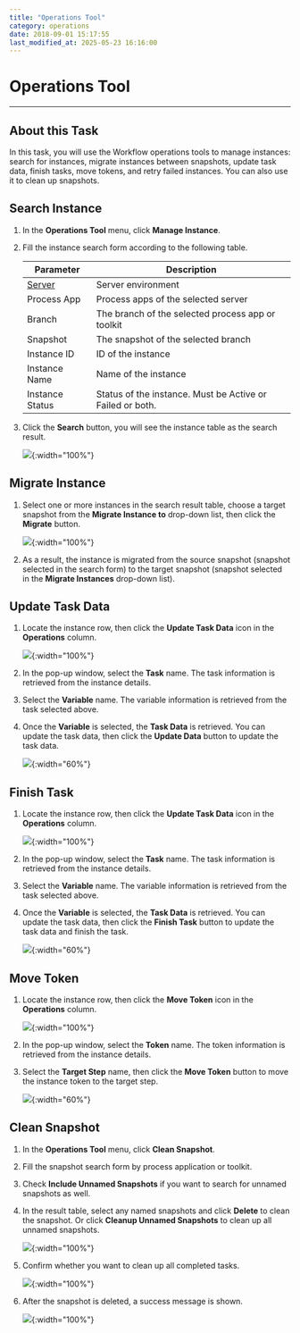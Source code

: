 ```yaml
---
title: "Operations Tool"
category: operations
date: 2018-09-01 15:17:55
last_modified_at: 2025-05-23 16:16:00
---
```


# Operations Tool
***

## About this Task

In this task, you will use the Workflow operations tools to manage instances: search for instances, migrate instances between snapshots, update task data, finish tasks, move tokens, and retry failed instances. You can also use it to clean up snapshots.


## Search Instance

  1. In the **Operations Tool** menu, click **Manage Instance**.

  2. Fill the instance search form according to the following table.

     Parameter             | Description       
     ----------------------|-------------------
     [Server][1]           |Server environment
     Process App           |Process apps of the selected server
     Branch                |The branch of the selected process app or toolkit
     Snapshot              |The snapshot of the selected branch
     Instance ID           |ID of the instance
     Instance Name         |Name of the instance
     Instance Status        |Status of the instance. Must be Active or Failed or both.

  3. Click the **Search** button, you will see the instance table as the search result.

     ![][op_search_instance]{:width="100%"}

## Migrate Instance

  1. Select one or more instances in the search result table, choose a target snapshot from the **Migrate Instance to** drop-down list, then click the **Migrate** button.

     ![][op_migrate_instance]{:width="100%"}   

  2. As a result, the instance is migrated from the source snapshot (snapshot selected in the search form) to the target snapshot (snapshot selected in the **Migrate Instances** drop-down list).

## Update Task Data

  1. Locate the instance row, then click the **Update Task Data** icon in the **Operations** column.  

     ![][op_click_update_task_data]{:width="100%"}      

  2. In the pop-up window, select the **Task** name. The task information is retrieved from the instance details.
  3. Select the **Variable** name. The variable information is retrieved from the task selected above.
  4. Once the **Variable** is selected, the **Task Data** is retrieved. You can update the task data, then click the **Update Data** button to update the task data.  

      ![][op_update_task_data_form]{:width="60%"}   

## Finish Task

  1. Locate the instance row, then click the **Update Task Data** icon in the **Operations** column.  

      ![][op_click_update_task_data]{:width="100%"}      

  2. In the pop-up window, select the **Task** name. The task information is retrieved from the instance details.
  3. Select the **Variable** name. The variable information is retrieved from the task selected above.
  4. Once the **Variable** is selected, the **Task Data** is retrieved. You can update the task data, then click the **Finish Task** button to update the task data and finish the task.

      ![][op_update_task_data_form]{:width="60%"}   

## Move Token

  1. Locate the instance row, then click the **Move Token** icon in the **Operations** column.  

       ![][op_click_update_task_data]{:width="100%"}  

  2. In the pop-up window, select the **Token** name. The token information is retrieved from the instance details.
  3. Select the **Target Step** name, then click the **Move Token** button to move the instance token to the target step.   

       ![][op_move_token_form]{:width="60%"}     


## Clean Snapshot

  1. In the **Operations Tool** menu, click **Clean Snapshot**.

  2. Fill the snapshot search form by process application or toolkit.

  3. Check **Include Unnamed Snapshots** if you want to search for unnamed snapshots as well.

  4. In the result table, select any named snapshots and click **Delete** to clean the snapshot. Or click **Cleanup Unnamed Snapshots** to clean up all unnamed snapshots.
      
     ![][op_clean_snapshot]{:width="100%"}  

  5. Confirm whether you want to clean up all completed tasks.

     ![][op_clean_snapshot_confirm]{:width="100%"}  

  6. After the snapshot is deleted, a success message is shown.

     ![][op_clean_snapshot_success]{:width="100%"}  

[op_search_instance]: ../images/operation/operation_search_instance.PNG
[op_migrate_instance]: ../images/operation/operation_migrate_instance.PNG
[op_click_update_task_data]: ../images/operation/operation_click_update_task_data.PNG
[op_update_task_data_form]: ../images/operation/operation_update_task_data_form.PNG
[op_click_move_token]: ../images/operation/operation_click_move_token.PNG
[op_move_token_form]: ../images/operation/operation_move_token_form.PNG
[op_click_show_trace]: ../images/operation/operation_click_show_error_trace.PNG
[op_show_trace]: ../images/operation/operation_error_trace.PNG
[op_click_resume_instance]: ../images/operation/operation_click_resume_instance.PNG
[op_clean_snapshot]: ../images/operation/operation_clean_snapshot.PNG
[op_clean_snapshot_confirm]: ../images/operation/operation_clean_snapshot_confirm.PNG
[op_clean_snapshot_success]: ../images/operation/operation_clean_snapshot_success.PNG
[1]: ../administration/administration-baw-configuration.html